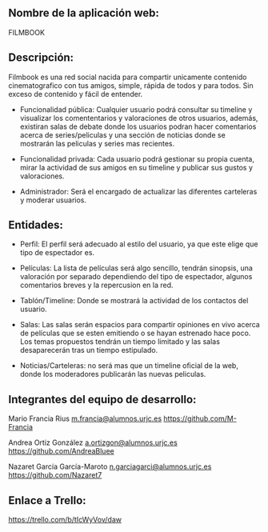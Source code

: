 ## Nombre de la aplicación web:
FILMBOOK
	
## Descripción: 
Filmbook es una red social nacida para compartir unicamente contenido cinematografico con tus amigos, 		simple, rápida de todos y para todos. Sin exceso de contenido y fácil de entender.
	
- Funcionalidad pública: Cualquier usuario podrá consultar su timeline y visualizar los comententarios y 		  valoraciones de otros usuarios, además, existiran salas de debate donde los usuarios podran hacer           comentarios acerca de series/peliculas y una sección de noticias donde se mostrarán las peliculas 
y series mas recientes.
	
- Funcionalidad privada: Cada usuario podrá gestionar su propia cuenta, mirar la actividad de sus 
amigos en su timeline y publicar sus gustos y valoraciones.

- Administrador: Será el encargado de actualizar las diferentes carteleras y moderar usuarios.

## Entidades:
- Perfil: El perfil será adecuado al estilo del usuario, ya que este elige que tipo de espectador es. 
		
- Películas: La lista de películas será algo sencillo, tendrán sinopsis, una valoración por separado dependiendo
del tipo de espectador, algunos comentarios breves y la repercusion en la red.

- Tablón/Timeline: Donde se mostrará la actividad de los contactos del usuario.

- Salas: Las salas serán espacios para compartir opiniones en vivo acerca de películas que se esten emitiendo o
se hayan estrenado hace poco. Los temas propuestos tendrán un tiempo limitado y las salas desaparecerán tras un tiempo estipulado.
    
- Noticias/Carteleras: no será mas que un timeline oficial de la web, donde los moderadores publicarán las nuevas peliculas.

## Integrantes del equipo de desarrollo:	
Mario Francia Rius
m.francia@alumnos.urjc.es https://github.com/M-Francia

Andrea Ortiz González  a.ortizgon@alumnos.urjc.es https://github.com/AndreaBluee

Nazaret García García-Maroto
n.garciagarci@alumnos.urjc.es https://github.com/Nazaret7

## Enlace a Trello:
https://trello.com/b/tIcWyVov/daw
